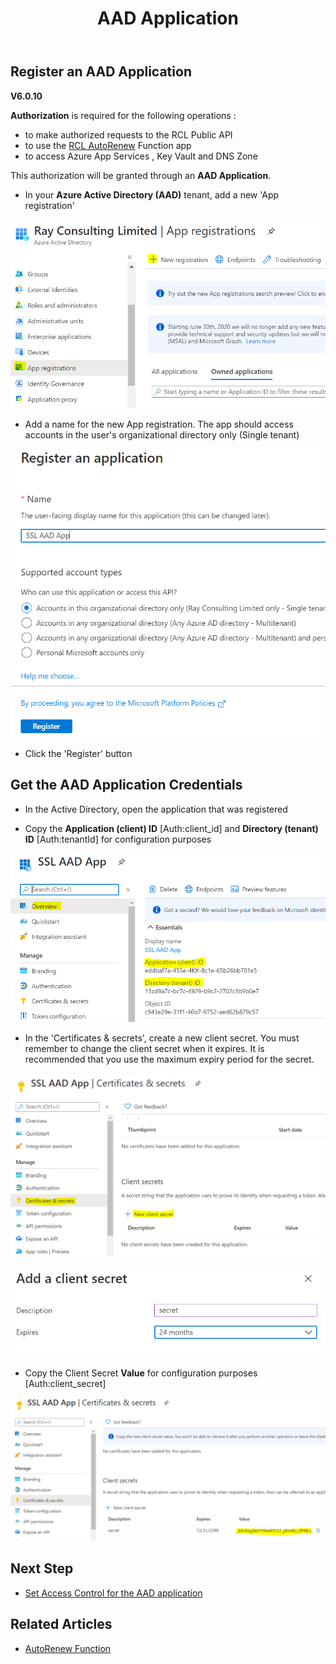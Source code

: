 ﻿---
title: AAD Application
description: Learn how to create an Azure Active Directory Application for use in RCL applications
parent: Authorization
nav_order: 4
---

## Register an AAD Application
**V6.0.10**

**Authorization** is required for the following operations :

- to make authorized requests to the RCL Public API
- to use the [RCL AutoRenew](../autorenew/autorenew) Function app
- to access Azure App Services , Key Vault and DNS Zone

 This authorization will be granted through an **AAD Application**.

- In your **Azure Active Directory (AAD)** tenant, add a new 'App registration'

![install](../images/authorization_aad_app/create.PNG)

- Add a name for the  new App registration. The app should access accounts in the user's organizational directory only (Single tenant)

![install](../images/authorization_aad_app/create2.PNG)

- Click the 'Register' button 

## Get the AAD Application Credentials

- In the Active Directory, open the application that was registered

- Copy the **Application (client) ID** [Auth:client_id] and **Directory (tenant) ID** [Auth:tenantId] for configuration purposes

![install](../images/authorization_aad_app/aad_app.PNG)

- In the 'Certificates & secrets', create a new client secret. You must remember to change the client secret when it expires. It is recommended that you use the maximum expiry period for the secret.

![install](../images/authorization_aad_app/aad_app2.PNG)

![install](../images/authorization_aad_app/aad_app3.PNG)

- Copy the Client Secret **Value** for configuration purposes [Auth:client_secret] 

![install](../images/authorization_aad_app/aad_app4.PNG)

## Next Step

- [Set Access Control for the AAD application](./access-control-app)

## Related Articles

- [AutoRenew Function](../autorenew/autorenew.md)